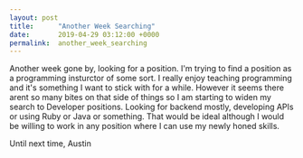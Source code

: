 ```yaml
---
layout: post
title:      "Another Week Searching"
date:       2019-04-29 03:12:00 +0000
permalink:  another_week_searching
---
```



Another week gone by, looking for a position. I'm trying to find a position as a programming insturctor of some sort. I really enjoy teaching programming and it's something I want to stick with for a while. However it seems there arent so many bites on that side of things so I am starting to widen my search to Developer positions. Looking for backend mostly, developing APIs or using Ruby or Java or something. That would be ideal although I would be willing to work in any position where I can use my newly honed skills. 

Until next time, 
Austin
